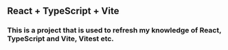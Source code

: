## React + TypeScript + Vite

### This is a project that is used to refresh my knowledge of React, TypeScript and Vite, Vitest etc.
